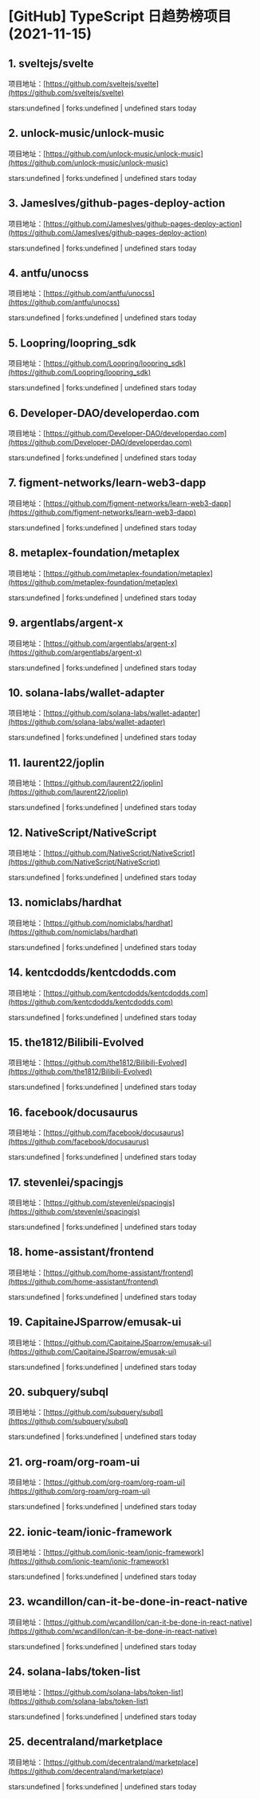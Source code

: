 # [GitHub] TypeScript 日趋势榜项目(2021-11-15)

## 1. sveltejs/svelte 

项目地址：[https://github.com/sveltejs/svelte](https://github.com/sveltejs/svelte)

stars:undefined | forks:undefined | undefined stars today 



## 2. unlock-music/unlock-music 

项目地址：[https://github.com/unlock-music/unlock-music](https://github.com/unlock-music/unlock-music)

stars:undefined | forks:undefined | undefined stars today 



## 3. JamesIves/github-pages-deploy-action 

项目地址：[https://github.com/JamesIves/github-pages-deploy-action](https://github.com/JamesIves/github-pages-deploy-action)

stars:undefined | forks:undefined | undefined stars today 



## 4. antfu/unocss 

项目地址：[https://github.com/antfu/unocss](https://github.com/antfu/unocss)

stars:undefined | forks:undefined | undefined stars today 



## 5. Loopring/loopring_sdk 

项目地址：[https://github.com/Loopring/loopring_sdk](https://github.com/Loopring/loopring_sdk)

stars:undefined | forks:undefined | undefined stars today 



## 6. Developer-DAO/developerdao.com 

项目地址：[https://github.com/Developer-DAO/developerdao.com](https://github.com/Developer-DAO/developerdao.com)

stars:undefined | forks:undefined | undefined stars today 



## 7. figment-networks/learn-web3-dapp 

项目地址：[https://github.com/figment-networks/learn-web3-dapp](https://github.com/figment-networks/learn-web3-dapp)

stars:undefined | forks:undefined | undefined stars today 



## 8. metaplex-foundation/metaplex 

项目地址：[https://github.com/metaplex-foundation/metaplex](https://github.com/metaplex-foundation/metaplex)

stars:undefined | forks:undefined | undefined stars today 



## 9. argentlabs/argent-x 

项目地址：[https://github.com/argentlabs/argent-x](https://github.com/argentlabs/argent-x)

stars:undefined | forks:undefined | undefined stars today 



## 10. solana-labs/wallet-adapter 

项目地址：[https://github.com/solana-labs/wallet-adapter](https://github.com/solana-labs/wallet-adapter)

stars:undefined | forks:undefined | undefined stars today 



## 11. laurent22/joplin 

项目地址：[https://github.com/laurent22/joplin](https://github.com/laurent22/joplin)

stars:undefined | forks:undefined | undefined stars today 



## 12. NativeScript/NativeScript 

项目地址：[https://github.com/NativeScript/NativeScript](https://github.com/NativeScript/NativeScript)

stars:undefined | forks:undefined | undefined stars today 



## 13. nomiclabs/hardhat 

项目地址：[https://github.com/nomiclabs/hardhat](https://github.com/nomiclabs/hardhat)

stars:undefined | forks:undefined | undefined stars today 



## 14. kentcdodds/kentcdodds.com 

项目地址：[https://github.com/kentcdodds/kentcdodds.com](https://github.com/kentcdodds/kentcdodds.com)

stars:undefined | forks:undefined | undefined stars today 



## 15. the1812/Bilibili-Evolved 

项目地址：[https://github.com/the1812/Bilibili-Evolved](https://github.com/the1812/Bilibili-Evolved)

stars:undefined | forks:undefined | undefined stars today 



## 16. facebook/docusaurus 

项目地址：[https://github.com/facebook/docusaurus](https://github.com/facebook/docusaurus)

stars:undefined | forks:undefined | undefined stars today 



## 17. stevenlei/spacingjs 

项目地址：[https://github.com/stevenlei/spacingjs](https://github.com/stevenlei/spacingjs)

stars:undefined | forks:undefined | undefined stars today 



## 18. home-assistant/frontend 

项目地址：[https://github.com/home-assistant/frontend](https://github.com/home-assistant/frontend)

stars:undefined | forks:undefined | undefined stars today 



## 19. CapitaineJSparrow/emusak-ui 

项目地址：[https://github.com/CapitaineJSparrow/emusak-ui](https://github.com/CapitaineJSparrow/emusak-ui)

stars:undefined | forks:undefined | undefined stars today 



## 20. subquery/subql 

项目地址：[https://github.com/subquery/subql](https://github.com/subquery/subql)

stars:undefined | forks:undefined | undefined stars today 



## 21. org-roam/org-roam-ui 

项目地址：[https://github.com/org-roam/org-roam-ui](https://github.com/org-roam/org-roam-ui)

stars:undefined | forks:undefined | undefined stars today 



## 22. ionic-team/ionic-framework 

项目地址：[https://github.com/ionic-team/ionic-framework](https://github.com/ionic-team/ionic-framework)

stars:undefined | forks:undefined | undefined stars today 



## 23. wcandillon/can-it-be-done-in-react-native 

项目地址：[https://github.com/wcandillon/can-it-be-done-in-react-native](https://github.com/wcandillon/can-it-be-done-in-react-native)

stars:undefined | forks:undefined | undefined stars today 



## 24. solana-labs/token-list 

项目地址：[https://github.com/solana-labs/token-list](https://github.com/solana-labs/token-list)

stars:undefined | forks:undefined | undefined stars today 



## 25. decentraland/marketplace 

项目地址：[https://github.com/decentraland/marketplace](https://github.com/decentraland/marketplace)

stars:undefined | forks:undefined | undefined stars today 



